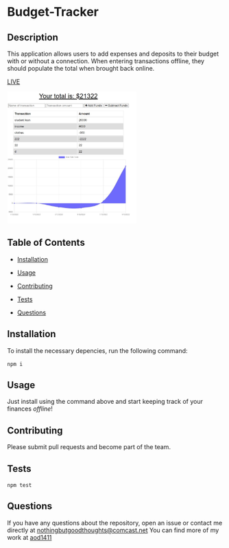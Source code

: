 # Budget-Tracker

## Description

This application allows users to add expenses and deposits to their budget with or without a connection. When entering transactions offline, they should populate the total when brought back online.

[LIVE](https://budget-tracker-aida.herokuapp.com/)

<img src="./images/BTSS.JPG" width="60%">

## Table of Contents

* [Installation](#installation)

* [Usage](#usage)

* [Contributing](#contributing)

* [Tests](#tests)

* [Questions](#questions)

## Installation

To install the necessary depencies, run the following command:
```
npm i
```

## Usage
Just install using the command above and start keeping track of your finances *offline*!

## Contributing
Please submit pull requests and become part of the team.

## Tests
```
npm test
```

## Questions

If you have any questions about the repository, open an issue or contact me directly at nothingbutgoodthoughts@comcast.net
You can find more of my work at [aod1411](https://github.com/aod1411)
